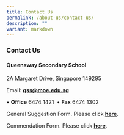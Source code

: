 ```yaml
---
title: Contact Us
permalink: /about-us/contact-us/
description: ""
variant: markdown
---
```

### Contact Us

#### Queensway Secondary School

2A Margaret Drive, Singapore 149295

Email: **[qss@moe.edu.sg](mailto:qss@moe.edu.sg)**  

• **Office** 6474 1421  • **Fax** 6474 1302  

General Suggestion Form. Please click [**here**](https://goo.gl/forms/sB7pJRPuCWVIsBHF3).

Commendation Form. Please click [**here**](https://goo.gl/forms/SbV4oLu7KjCV7ZUv2).
